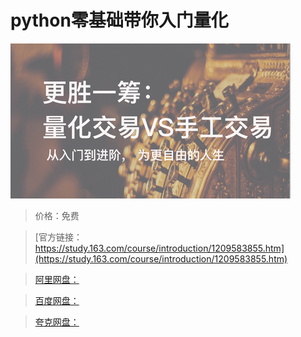# python零基础带你入门量化

![img](../../../assets/study163/free/5838c19cded84a03bece47249eb81b0b.png)

> 价格：免费

> [官方链接：https://study.163.com/course/introduction/1209583855.htm](https://study.163.com/course/introduction/1209583855.htm)

> [阿里网盘：]()

> [百度网盘：]()

> [夸克网盘：]()
